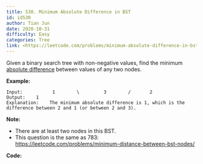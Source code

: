 ```yaml
---
title: 530. Minimum Absolute Difference in BST
id: id530
author: Tian Jun
date: 2020-10-31
difficulty: Easy
categories: Tree
link: <https://leetcode.com/problems/minimum-absolute-difference-in-bst/description/>
---
```


Given a binary search tree with non-negative values, find the minimum
[absolute difference](https://en.wikipedia.org/wiki/Absolute_difference)
between values of any two nodes.

**Example:**
            
	Input:           1        \         3        /       2        
	Output:    1        
	Explanation:    The minimum absolute difference is 1, which is the difference between 2 and 1 (or between 2 and 3).    



**Note:**

  * There are at least two nodes in this BST.
  * This question is the same as 783: <https://leetcode.com/problems/minimum-distance-between-bst-nodes/>


**Code:**
